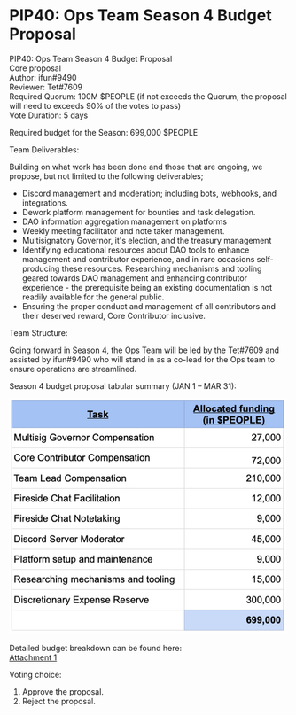 # PIP40: Ops Team Season 4 Budget Proposal

PIP40: Ops Team Season 4 Budget Proposal  
Core proposal  
Author: ifun#9490  
Reviewer: Tet#7609  
Required Quorum: 100M $PEOPLE (if not exceeds the Quorum, the proposal will need to exceeds 90% of the votes to pass)  
Vote Duration: 5 days

Required budget for the Season: 699,000 $PEOPLE

Team Deliverables:

Building on what work has been done and those that are ongoing, we propose, but not limited to the following deliverables;

- Discord management and moderation; including bots, webhooks, and integrations.
- Dework platform management for bounties and task delegation.
- DAO information aggregation management on platforms
- Weekly meeting facilitator and note taker management.
- Multisignatory Governor, it's election, and the treasury management
- Identifying educational resources about DAO tools to enhance management and contributor experience, and in rare occasions self-producing these resources. Researching mechanisms and tooling geared towards DAO management and enhancing contributor experience - the prerequisite being an existing documentation is not readily available for the general public.
- Ensuring the proper conduct and management of all contributors and their deserved reward, Core Contributor inclusive.

Team Structure:

Going forward in Season 4, the Ops Team will be led by the Tet#7609 and assisted by ifun#9490 who will stand in as a co-lead for the Ops team to ensure operations are streamlined.

Season 4 budget proposal tabular summary (JAN 1 – MAR 31):

![Attachment 2](./PIP40-attachment2.webp)

Detailed budget breakdown can be found here:  
[Attachment 1](./PIP40-attachment1.pdf)

Voting choice:

1. Approve the proposal.
2. Reject the proposal.
